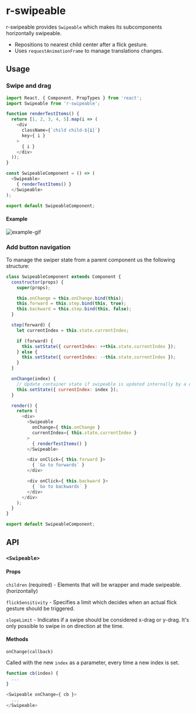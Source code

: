 # r-swipeable

r-swipeable provides `Swipeable` which makes its subcomponents horizontally swipeable.

* Repositions to nearest child center after a flick gesture.
* Uses `requestAnimationFrame` to manage translations changes.

## Usage

### Swipe and drag

```javascript
import React, { Component, PropTypes } from 'react';
import Swipeable from 'r-swipeable';

function renderTestItems() {
  return [1, 2, 3, 4, 5].map(i => (
    <div
      className={`child child-${i}`}
      key={ i }
    >
      { i }
    </div>
  ));
}

const SwipeableComponent = () => (
  <Swipeable>
    { renderTestItems() }
  </Swipeable>
);

export default SwipeableComponent;
```

#### Example

![example-gif](http://gropio.com/stek/file/d3gzts)

### Add button navigation
To manage the swiper state from a parent component us the following structure:

```javascript
class SwipeableComponent extends Component {
  constructor(props) {
    super(props);

    this.onChange = this.onChange.bind(this);
    this.forward = this.step.bind(this, true);
    this.backward = this.step.bind(this, false);
  }

  step(forward) {
    let currentIndex = this.state.currentIndex;

    if (forward) {
      this.setState({ currentIndex: ++this.state.currentIndex });
    } else {
      this.setState({ currentIndex: --this.state.currentIndex });
    }
  }

  onChange(index) {
    // Update container state if swipeable is updated internally by a drag.
    this.setState({ currentIndex: index });
  }

  render() {
    return (
      <div>
        <Swipeable
          onChange={ this.onChange }
          currentIndex={ this.state.currentIndex }
        >
          { renderTestItems() }
        </Swipeable>

        <div onClick={ this.forward }>
          { `Go to forwards` }
        </div>

        <div onClick={ this.backward }>
          { `Go to backwards` }
        </div>
      </div>
    );
  }
}

export default SwipeableComponent;
```

## API

### `<Swipeable>`

#### Props

`children` (required) - Elements that will be wrapper and made swipeable. (horizontally)

`flickSensitivity` - Specifies a limit which decides when an actual flick gesture should be triggered.

`slopeLimit` - Indicates if a swipe should be considered x-drag or y-drag. It's only possible to swipe in on direction at the time.

#### Methods

`onChange(callback)`

Called with the new `index` as a parameter, every time a new index is set.

```javascript
function cb(index) {
  ...
}

<Swipeable onChange={ cb }>
  ...
</Swipeable>
```
